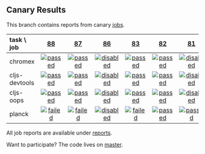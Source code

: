 ## Canary Results

This branch contains reports from canary [jobs](https://github.com/cljs-oss/canary/tree/jobs).

[//]: # (begin_overview_table)

| task \ job | <a href="reports/2017/09/19/job-000088-1.9.930-7a8803e" title="job #88 finished on 2017-09-19">88</a> | <a href="reports/2017/09/19/job-000087-1.9.930-7a8803e" title="job #87 finished on 2017-09-19">87</a> | <a href="reports/2017/09/19/job-000086-1.9.930-7a8803e" title="job #86 finished on 2017-09-19">86</a> | <a href="reports/2017/09/18/job-000083-1.9.930-7a8803e" title="job #83 finished on 2017-09-18">83</a> | <a href="reports/2017/08/26/job-000082-1.9.918-79041d1" title="job #82 finished on 2017-08-26">82</a> | <a href="reports/2017/08/19/job-000081-1.9.915-adc7dea" title="job #81 finished on 2017-08-19">81</a> | <a href="reports/2017/08/19/job-000080-1.9.915-adc7dea" title="job #80 finished on 2017-08-19">80</a> | <a href="reports/2017/08/17/job-000079-1.9.908-70fa3e9" title="job #79 finished on 2017-08-17">79</a> | <a href="reports/2017/08/16/job-000078-1.9.906-56a880c" title="job #78 finished on 2017-08-16">78</a> | <a href="reports/2017/08/16/job-000077-1.9.905-6130143" title="job #77 finished on 2017-08-16">77</a> |
| :--- | :---: | :---: | :---: | :---: | :---: | :---: | :---: | :---: | :---: | :---: |
| chromex | <a href="reports/2017/09/19/job-000088-1.9.930-7a8803e#-chromex"><img title="passed" src="http://box.binaryage.com/s-passed.svg"><a> | <a href="reports/2017/09/19/job-000087-1.9.930-7a8803e#-chromex"><img title="passed" src="http://box.binaryage.com/s-passed.svg"><a> | <a href="reports/2017/09/19/job-000086-1.9.930-7a8803e#-chromex"><img title="disabled" src="http://box.binaryage.com/s-disabled.svg"><a> | <a href="reports/2017/09/18/job-000083-1.9.930-7a8803e#-chromex"><img title="passed" src="http://box.binaryage.com/s-passed.svg"><a> | <a href="reports/2017/08/26/job-000082-1.9.918-79041d1#-chromex"><img title="passed" src="http://box.binaryage.com/s-passed.svg"><a> | <a href="reports/2017/08/19/job-000081-1.9.915-adc7dea#-chromex"><img title="disabled" src="http://box.binaryage.com/s-disabled.svg"><a> | <a href="reports/2017/08/19/job-000080-1.9.915-adc7dea#-chromex"><img title="passed" src="http://box.binaryage.com/s-passed.svg"><a> | <a href="reports/2017/08/17/job-000079-1.9.908-70fa3e9#-chromex"><img title="passed" src="http://box.binaryage.com/s-passed.svg"><a> | <a href="reports/2017/08/16/job-000078-1.9.906-56a880c#-chromex"><img title="passed" src="http://box.binaryage.com/s-passed.svg"><a> | <a href="reports/2017/08/16/job-000077-1.9.905-6130143#-chromex"><img title="disabled" src="http://box.binaryage.com/s-disabled.svg"><a> |
| cljs-devtools | <a href="reports/2017/09/19/job-000088-1.9.930-7a8803e#-cljs-devtools"><img title="passed" src="http://box.binaryage.com/s-passed.svg"><a> | <a href="reports/2017/09/19/job-000087-1.9.930-7a8803e#-cljs-devtools"><img title="passed" src="http://box.binaryage.com/s-passed.svg"><a> | <a href="reports/2017/09/19/job-000086-1.9.930-7a8803e#-cljs-devtools"><img title="disabled" src="http://box.binaryage.com/s-disabled.svg"><a> | <a href="reports/2017/09/18/job-000083-1.9.930-7a8803e#-cljs-devtools"><img title="passed" src="http://box.binaryage.com/s-passed.svg"><a> | <a href="reports/2017/08/26/job-000082-1.9.918-79041d1#-cljs-devtools"><img title="passed" src="http://box.binaryage.com/s-passed.svg"><a> | <a href="reports/2017/08/19/job-000081-1.9.915-adc7dea#-cljs-devtools"><img title="disabled" src="http://box.binaryage.com/s-disabled.svg"><a> | <a href="reports/2017/08/19/job-000080-1.9.915-adc7dea#-cljs-devtools"><img title="passed" src="http://box.binaryage.com/s-passed.svg"><a> | <a href="reports/2017/08/17/job-000079-1.9.908-70fa3e9#-cljs-devtools"><img title="passed" src="http://box.binaryage.com/s-passed.svg"><a> | <a href="reports/2017/08/16/job-000078-1.9.906-56a880c#-cljs-devtools"><img title="passed" src="http://box.binaryage.com/s-passed.svg"><a> | <a href="reports/2017/08/16/job-000077-1.9.905-6130143#-cljs-devtools"><img title="disabled" src="http://box.binaryage.com/s-disabled.svg"><a> |
| cljs-oops | <a href="reports/2017/09/19/job-000088-1.9.930-7a8803e#-cljs-oops"><img title="passed" src="http://box.binaryage.com/s-passed.svg"><a> | <a href="reports/2017/09/19/job-000087-1.9.930-7a8803e#-cljs-oops"><img title="passed" src="http://box.binaryage.com/s-passed.svg"><a> | <a href="reports/2017/09/19/job-000086-1.9.930-7a8803e#-cljs-oops"><img title="disabled" src="http://box.binaryage.com/s-disabled.svg"><a> | <a href="reports/2017/09/18/job-000083-1.9.930-7a8803e#-cljs-oops"><img title="passed" src="http://box.binaryage.com/s-passed.svg"><a> | <a href="reports/2017/08/26/job-000082-1.9.918-79041d1#-cljs-oops"><img title="passed" src="http://box.binaryage.com/s-passed.svg"><a> | <a href="reports/2017/08/19/job-000081-1.9.915-adc7dea#-cljs-oops"><img title="disabled" src="http://box.binaryage.com/s-disabled.svg"><a> | <a href="reports/2017/08/19/job-000080-1.9.915-adc7dea#-cljs-oops"><img title="passed" src="http://box.binaryage.com/s-passed.svg"><a> | <a href="reports/2017/08/17/job-000079-1.9.908-70fa3e9#-cljs-oops"><img title="passed" src="http://box.binaryage.com/s-passed.svg"><a> | <a href="reports/2017/08/16/job-000078-1.9.906-56a880c#-cljs-oops"><img title="passed" src="http://box.binaryage.com/s-passed.svg"><a> | <a href="reports/2017/08/16/job-000077-1.9.905-6130143#-cljs-oops"><img title="passed" src="http://box.binaryage.com/s-passed.svg"><a> |
| planck | <a href="reports/2017/09/19/job-000088-1.9.930-7a8803e#-planck"><img title="failed" src="http://box.binaryage.com/s-failed.svg"><a> | <a href="reports/2017/09/19/job-000087-1.9.930-7a8803e#-planck"><img title="failed" src="http://box.binaryage.com/s-failed.svg"><a> | <a href="reports/2017/09/19/job-000086-1.9.930-7a8803e#-planck"><img title="disabled" src="http://box.binaryage.com/s-disabled.svg"><a> | <a href="reports/2017/09/18/job-000083-1.9.930-7a8803e#-planck"><img title="failed" src="http://box.binaryage.com/s-failed.svg"><a> | <a href="reports/2017/08/26/job-000082-1.9.918-79041d1#-planck"><img title="passed" src="http://box.binaryage.com/s-passed.svg"><a> | <a href="reports/2017/08/19/job-000081-1.9.915-adc7dea#-planck"><img title="passed" src="http://box.binaryage.com/s-passed.svg"><a> | <a href="reports/2017/08/19/job-000080-1.9.915-adc7dea#-planck"><img title="passed" src="http://box.binaryage.com/s-passed.svg"><a> | <a href="reports/2017/08/17/job-000079-1.9.908-70fa3e9#-planck"><img title="passed" src="http://box.binaryage.com/s-passed.svg"><a> | <a href="reports/2017/08/16/job-000078-1.9.906-56a880c#-planck"><img title="passed" src="http://box.binaryage.com/s-passed.svg"><a> | <a href="reports/2017/08/16/job-000077-1.9.905-6130143#-planck"><img title="disabled" src="http://box.binaryage.com/s-disabled.svg"><a> |

[//]: # (end_overview_table)

All job reports are available under [reports](reports).

Want to participate? The code lives on [master](https://github.com/cljs-oss/canary/tree/master).
